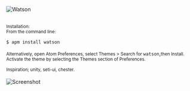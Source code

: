 <img align="left" src="https://i.imgur.com/X77lfme.jpg" alt="Watson">
<br/>
<br/>

<small>Installation:<br/>From the command line:</small>

```bash
$ apm install watson
```

<small>Alternatively, open Atom Preferences, select Themes > Search for </small>`watson`,<small>then Install.</small></br><small>Activate the theme by selecting the Themes section of Preferences.</small>

<small>Inspiration; unity, seti-ui, chester.</small></br></br>
<img src="https://i.imgur.com/CRODVYZ.jpg" alt="Screenshot">
